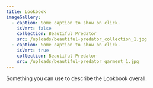 ```yaml
---
title: Lookbook
imageGallery:
  - caption: Some caption to show on click.
    isVert: false
    collection: Beautiful Predator
    src: /uploads/beautiful-predator_collection_1.jpg
  - caption: Some caption to show on click.
    isVert: true
    collection: Beautiful Predator
    src: /uploads/beautiful-predator_garment_1.jpg
---
```

Something you can use to describe the Lookbook overall.
